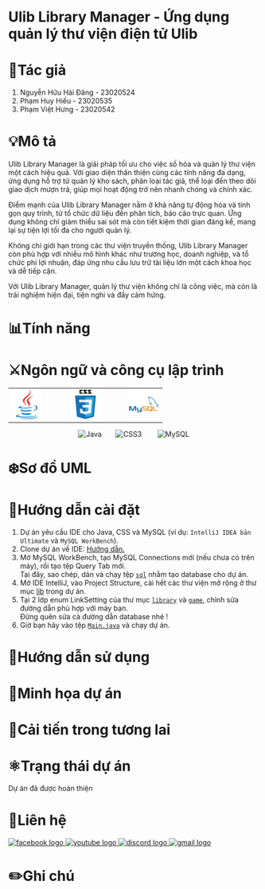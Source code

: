 # Ulib Library Manager - Ứng dụng quản lý thư viện điện tử Ulib
# 🐋Tác giả
1. Nguyễn Hữu Hải Đăng - 23020524
2. Phạm Huy Hiếu - 23020535
3. Phạm Việt Hưng - 23020542
# 💡Mô tả
Ulib Library Manager là giải pháp tối ưu cho việc số hóa và quản lý thư viện một cách hiệu quả. Với giao diện thân thiện cùng các tính năng đa dạng, ứng dụng hỗ trợ từ quản lý kho sách, phân loại tác giả, thể loại đến theo dõi giao dịch mượn trả, giúp mọi hoạt động trở nên nhanh chóng và chính xác.

Điểm mạnh của Ulib Library Manager nằm ở khả năng tự động hóa và tinh gọn quy trình, từ tổ chức dữ liệu đến phân tích, báo cáo trực quan. Ứng dụng không chỉ giảm thiểu sai sót mà còn tiết kiệm thời gian đáng kể, mang lại sự tiện lợi tối đa cho người quản lý.

Không chỉ giới hạn trong các thư viện truyền thống, Ulib Library Manager còn phù hợp với nhiều mô hình khác như trường học, doanh nghiệp, và tổ chức phi lợi nhuận, đáp ứng nhu cầu lưu trữ tài liệu lớn một cách khoa học và dễ tiếp cận.

Với Ulib Library Manager, quản lý thư viện không chỉ là công việc, mà còn là trải nghiệm hiện đại, tiện nghi và đầy cảm hứng.

# 📊Tính năng
# ⚔Ngôn ngữ và công cụ lập trình 
<table align="center">
  <tr>
    <!-- Java -->
    <td>
      <a href="https://www.java.com" target="_blank" rel="noreferrer">
        <img src="https://raw.githubusercontent.com/devicons/devicon/master/icons/java/java-original.svg" alt="java" width="60" height="60" />
      </a>
    </td>
    <td width="30"></td>
    <!-- CSS -->
    <td>
      <a href="https://www.w3schools.com/css/" target="_blank" rel="noreferrer">
        <img src="https://raw.githubusercontent.com/devicons/devicon/master/icons/css3/css3-original-wordmark.svg" alt="css3" width="60" height="60" />
      </a>
    </td>
    <td width="30"></td>
    <!-- MySQL -->
    <td>
      <a href="https://www.mysql.com/" target="_blank" rel="noreferrer">
        <img src="https://raw.githubusercontent.com/devicons/devicon/master/icons/mysql/mysql-original-wordmark.svg" alt="mysql" width="60" height="60" />
      </a>
    </td>
  </tr>
</table>


<p align="center">
  <img src="https://img.shields.io/badge/java-%23ED8B00.svg?style=for-the-badge&logo=openjdk&logoColor=white" alt="Java" />
  &nbsp;&nbsp;&nbsp;&nbsp;&nbsp;
  <img src="https://img.shields.io/badge/css3-%231572B6.svg?style=for-the-badge&logo=css3&logoColor=white" alt="CSS3" />
  &nbsp;&nbsp;&nbsp;&nbsp;&nbsp;&nbsp;
  <img src="https://img.shields.io/badge/mysql-4479A1.svg?style=for-the-badge&logo=mysql&logoColor=white" alt="MySQL" />
</p>





# ❄️Sơ đồ UML
# 🚀Hướng dẫn cài đặt
1. Dự án yêu cầu IDE cho Java, CSS và MySQL (ví dụ: `IntelliJ IDEA bản Ultimate` và `MySQL WorkBench`).
2. Clone dự án về IDE: <a href="https://www.youtube.com/watch?v=ILSQeAOK0gs" target="_blank"> Hướng dẫn.</a>
3. Mở MySQL WorkBench, tạo MySQL Connections mới (nếu chưa có trên máy), rồi tạo tệp Query Tab mới. <br> Tại đây, sao chép, dán và chạy tệp [`sql`](https://github.com/danqNg0911/LibraryManagement/blob/main/src/main/SQL/sql) nhằm tạo database cho dự án.
4. Mở IDE IntelliJ, vào Project Structure, cài hết các thư viện mở rộng ở thư mục [lib](https://github.com/danqNg0911/LibraryManagement/tree/main/lib) trong dự án.
5. Tại 2 lớp enum LinkSetting của thư mục [`library`](https://github.com/danqNg0911/LibraryManagement/blob/main/src/main/java/com/example/library/LinkSetting.java) và [`game`](https://github.com/danqNg0911/LibraryManagement/blob/main/src/main/java/com/example/game/LinkSetting.java), chỉnh sửa đường dẫn phù hợp với máy bạn. <br> Đừng quên sửa cả đường dẫn database nhé !
6. Giờ bạn hãy vào tệp [`Main.java`](https://github.com/danqNg0911/LibraryManagement/blob/main/src/main/java/com/example/library/Main.java) và chạy dự án.
# 🔰Hướng dẫn sử dụng
# 🐸Minh họa dự án 
# 🔭Cải tiến trong tương lai
# ⚛Trạng thái dự án 
Dự án đã được hoàn thiện 
# 📧Liên hệ

<div align="left">
  <a>
    <a href="https://www.facebook.com/profile.php?id=100021674799789" target="_blank">
    <img src="https://img.shields.io/badge/facebook-%232E87FB.svg?&style=for-the-badge&logo=facebook&logoColor=white" height="35" alt="facebook logo" />
  </a>
    
  <a>
    <a href="https://www.youtube.com/watch?v=rtOvBOTyX00" target="_blank">
    <img src="https://img.shields.io/static/v1?message=Youtube&logo=youtube&label=&color=FF0000&logoColor=white&labelColor=&style=for-the-badge" height="35" alt="youtube logo"  />
  </a>

  <a>
    <a href="https://www.youtube.com/watch?v=bTFGzdEmG-A&list=PLLeRClCOXxzLnfOsKduGsUwbgen0FG46t&index=5" target="_blank">
    <img src="https://img.shields.io/static/v1?message=Discord&logo=discord&label=&color=7289DA&logoColor=white&labelColor=&style=for-the-badge" height="35" alt="discord logo"  />
  </a>

  <a>
    <a href="https://www.youtube.com/watch?v=dQw4w9WgXcQ" target="_blank">
    <img src="https://img.shields.io/static/v1?message=Gmail&logo=gmail&label=&color=D14836&logoColor=white&labelColor=&style=for-the-badge" height="35" alt="gmail logo"  />
  </a>
</div>


# ✏️Ghi chú

